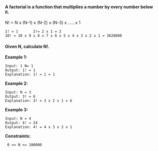 #### A factorial is a function that multiplies a number by every number below it.

N! =  N x (N-1) x (N-2) x (N-3) x ......x 1 

```
1! = 1       2!= 2 x 1 = 2
10! = 10 x 9 x 8 x 7 x 6 x 5 x 4 x 3 x 2 x 1 = 3628800
```
#### Given N, calculate N!.

**Example 1:**
```
Input: 1 N= 1
Output: 1! = 1
Explanation: 1! = 1 = 1
```

**Example 2:**

```
Input: N = 3
Output: 3! = 6
Explanation: 3! = 3 x 2 x 1 = 6
```

**Example 3:**
```
Input: N = 4
Output: 4! = 24
Explanation: 4! = 4 x 3 x 2 x 1
```

**Constraints:**
```
 0 <= N <= 100000
 
 ```
